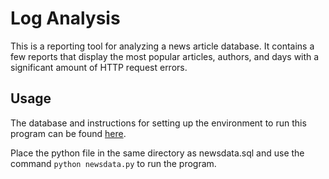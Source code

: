 # Log Analysis

This is a reporting tool for analyzing a news article database. It contains a few reports that display the most popular articles, authors, and days with a significant amount of HTTP request errors.

## Usage

The database and instructions for setting up the environment to run this program can be found [here](https://classroom.udacity.com/nanodegrees/nd004/parts/8d3e23e1-9ab6-47eb-b4f3-d5dc7ef27bf0/modules/bc51d967-cb21-46f4-90ea-caf73439dc59/lessons/262a84d7-86dc-487d-98f9-648aa7ca5a0f/concepts/a9cf98c8-0325-4c68-b972-58d5957f1a91).

Place the python file in the same directory as newsdata.sql and use the command `python newsdata.py` to run the program.
